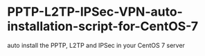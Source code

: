 # PPTP-L2TP-IPSec-VPN-auto-installation-script-for-CentOS-7
auto install the PPTP, L2TP and IPSec in your CentOS 7 server
